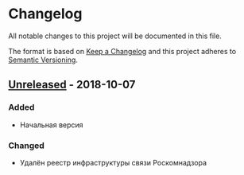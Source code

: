 # Changelog
All notable changes to this project will be documented in this file.

The format is based on [Keep a Changelog](http://keepachangelog.com/en/1.0.0/)
and this project adheres to [Semantic Versioning](http://semver.org/spec/v2.0.0.html).

## [Unreleased] - 2018-10-07
### Added
- Начальная версия
### Changed
- Удалён реестр инфраструктуры связи Роскомнадзора

[Unreleased]: https://github.com/urlandi/elsv-v.ru

